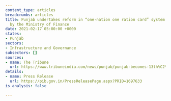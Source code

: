 ```yaml
---
content_type: articles
breadcrumbs: articles
title: Punjab undertakes reform in “one-nation one ration card” system stipulated
  by the Ministry of Finance
date: 2021-02-17 05:00:00 +0000
states:
- Punjab
sectors:
- Infrastructure and Governance
subsectors: []
sources:
- name: The Tribune
  url: https://www.tribuneindia.com/news/punjab/punjab-becomes-13th%C2%A0state-to-successfully-complete-one-nation-one-ration-card-reform-211968
details:
- name: Press Release
  url: https://pib.gov.in/PressReleasePage.aspx?PRID=1697633
is_analysis: false

---
```

